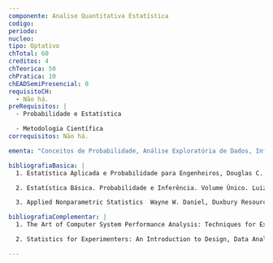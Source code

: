 ```yaml
---
componente: Analise Quantitativa Estatística
codigo:  
periodo: 
nucleo: 
tipo: Optativo
chTotal: 60 
creditos: 4
chTeorica: 50 
chPratica: 10
chEADSemiPresencial: 0
requisitoCH:
  - Não há.
preRequisitos: |
  - Probabilidade e Estatística

  - Metodologia Científica
correquisitos: Não há.

ementa: "Conceitos de Probabilidade, Análise Exploratória de Dados, Inferência Estatística Paramétrica, Inferência Estatística Não Paramétrica, Regressão Linear, Análise de Variância, Simulação Estocástica."

bibliografiaBasica: |
  1. Estatística Aplicada e Probabilidade para Engenheiros, Douglas C. Montgomery e George C. Runger. Quarta Edição. Editora LTC. (LIVRO TEXTO).

  2. Estatística Básica. Probabilidade e Inferência. Volume Único. Luiz Gonzaga Morettin. Person. (LIVRO DE EXERCÍCIOS).

  3. Applied Nonparametric Statistics  Wayne W. Daniel, Duxbury Resource Center, Second Edition.

bibliografiaComplementar: |
  1. The Art of Computer System Performance Analysis: Techniques for Experimental Design, Measurement, Simulation and Modeling, Raj Jain, John Wiley & Sons, 1991, ISBN: 0-471-50336-3.

  2. Statistics for Experimenters: An Introduction to Design, Data Analysis, and Model Building , George E. P. Box, Wiliam G. Hunter, J. Stuart Hunter, John Wiley & Sons, Inc. 1978.

---
```

